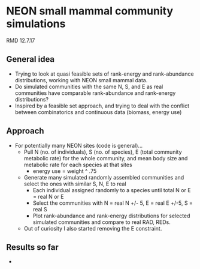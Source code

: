 # NEON small mammal community simulations
RMD 12.7.17
## General idea
* Trying to look at quasi feasible sets of rank-energy and rank-abundance distributions, working with NEON small mammal data.
* Do simulated communities with the same N, S, and E as real communities have comparable rank-abundance and rank-energy distributions?
* Inspired by a feasible set approach, and trying to deal with the conflict between combinatorics and continuous data (biomass, energy use)

## Approach
* For potentially many NEON sites (code is general)...
  * Pull N (no. of individuals), S (no. of species), E (total community metabolic rate) for the whole community, and mean body size and metabolic rate for each species at that sites
    * energy use = weight ^ .75
  * Generate many simulated randomly assembled communities and select the ones with similar S, N, E to real
    * Each individual assigned randomly to a species until total N or E = real N or E
    * Select the communities with N = real N +/- 5, E = real E +/-5, S = real S
    * Plot rank-abundance and rank-energy distributions for selected simulated communities and compare to real RAD, REDs.
  * Out of curiosity I also started removing the E constraint.

## Results so far
* 
